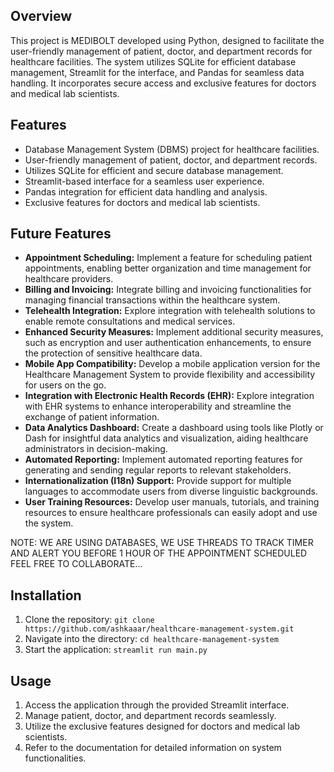 ## Overview
This project is MEDIBOLT developed using Python, designed to facilitate the user-friendly management of patient, doctor, and department records for healthcare facilities. The system utilizes SQLite for efficient database management, Streamlit for the interface, and Pandas for seamless data handling. It incorporates secure access and exclusive features for doctors and medical lab scientists.

## Features
- Database Management System (DBMS) project for healthcare facilities.
- User-friendly management of patient, doctor, and department records.
- Utilizes SQLite for efficient and secure database management.
- Streamlit-based interface for a seamless user experience.
- Pandas integration for efficient data handling and analysis.
- Exclusive features for doctors and medical lab scientists.

## Future Features
- **Appointment Scheduling:** Implement a feature for scheduling patient appointments, enabling better organization and time management for healthcare providers.
- **Billing and Invoicing:** Integrate billing and invoicing functionalities for managing financial transactions within the healthcare system.
- **Telehealth Integration:** Explore integration with telehealth solutions to enable remote consultations and medical services.
- **Enhanced Security Measures:** Implement additional security measures, such as encryption and user authentication enhancements, to ensure the protection of sensitive healthcare data.
- **Mobile App Compatibility:** Develop a mobile application version for the Healthcare Management System to provide flexibility and accessibility for users on the go.
- **Integration with Electronic Health Records (EHR):** Explore integration with EHR systems to enhance interoperability and streamline the exchange of patient information.
- **Data Analytics Dashboard:** Create a dashboard using tools like Plotly or Dash for insightful data analytics and visualization, aiding healthcare administrators in decision-making.
- **Automated Reporting:** Implement automated reporting features for generating and sending regular reports to relevant stakeholders.
- **Internationalization (I18n) Support:** Provide support for multiple languages to accommodate users from diverse linguistic backgrounds.
- **User Training Resources:** Develop user manuals, tutorials, and training resources to ensure healthcare professionals can easily adopt and use the system.

NOTE: WE ARE USING DATABASES, WE USE THREADS TO TRACK TIMER AND ALERT YOU BEFORE 1 HOUR OF THE APPOINTMENT SCHEDULED 
FEEL FREE TO COLLABORATE...

## Installation
1. Clone the repository: `git clone https://github.com/ashkaaar/healthcare-management-system.git`
2. Navigate into the directory: `cd healthcare-management-system`
3. Start the application: `streamlit run main.py`

## Usage
1. Access the application through the provided Streamlit interface.
2. Manage patient, doctor, and department records seamlessly.
3. Utilize the exclusive features designed for doctors and medical lab scientists.
4. Refer to the documentation for detailed information on system functionalities.
